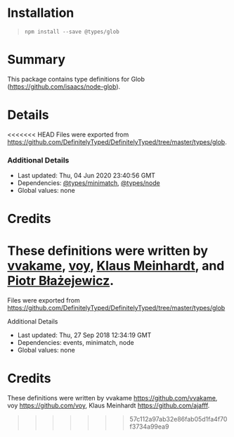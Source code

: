 # Installation
> `npm install --save @types/glob`

# Summary
This package contains type definitions for Glob (https://github.com/isaacs/node-glob).

# Details
<<<<<<< HEAD
Files were exported from https://github.com/DefinitelyTyped/DefinitelyTyped/tree/master/types/glob.

### Additional Details
 * Last updated: Thu, 04 Jun 2020 23:40:56 GMT
 * Dependencies: [@types/minimatch](https://npmjs.com/package/@types/minimatch), [@types/node](https://npmjs.com/package/@types/node)
 * Global values: none

# Credits
These definitions were written by [vvakame](https://github.com/vvakame), [voy](https://github.com/voy), [Klaus Meinhardt](https://github.com/ajafff), and [Piotr Błażejewicz](https://github.com/peterblazejewicz).
=======
Files were exported from https://github.com/DefinitelyTyped/DefinitelyTyped/tree/master/types/glob

Additional Details
 * Last updated: Thu, 27 Sep 2018 12:34:19 GMT
 * Dependencies: events, minimatch, node
 * Global values: none

# Credits
These definitions were written by vvakame <https://github.com/vvakame>, voy <https://github.com/voy>, Klaus Meinhardt <https://github.com/ajafff>.
>>>>>>> 57c112a97ab32e86fab05d1fa4f70f3734a99ea9
